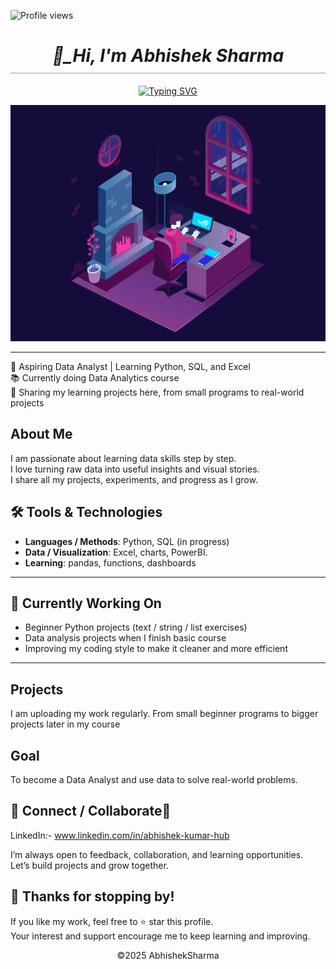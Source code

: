 ![Profile views](https://komarev.com/ghpvc/?username=abhisharma-hub&color=blue)

<h1 align="center" style="border-bottom: 2px solid #ccc; padding-bottom: 10px;">
  <i>👋_Hi, I'm Abhishek Sharma </i>
</h1>

<div align="center">
  <a href="https://git.io/typing-svg">
    <img src="https://readme-typing-svg.herokuapp.com?size=28&color=00FF00&width=650&lines=I+love+to+play+with+data+📊💻📈;Aspiring+Data+Analyst+🚀;Learning+Python+•+SQL+•+Excel+🔧" alt="Typing SVG" />
  </a>
</div>



</p>
<p align="center">
  <img src="https://raw.githubusercontent.com/abhisharma-hub/abhisharma-hub/main/work.gif" alt="work" width="700"/>
</p>



---


🎯 Aspiring Data Analyst | Learning Python, SQL, and Excel  
📚 Currently doing Data Analytics course  
🚀 Sharing my learning projects here, from small programs to real-world projects  

## About Me
I am passionate about learning data skills step by step.    
I love turning raw data into useful insights and visual stories.   
I share all my projects, experiments, and progress as I grow.

## 🛠 Tools & Technologies  
- **Languages / Methods**: Python, SQL (in progress)  
- **Data / Visualization**: Excel, charts, PowerBI.  
- **Learning**: pandas, functions, dashboards  

---

## 🚧 Currently Working On  
- Beginner Python projects (text / string / list exercises)  
- Data analysis projects when I finish basic course  
- Improving my coding style to make it cleaner and more efficient  

---

## Projects
I am uploading my work regularly. From small beginner programs to bigger projects later in my course 

## Goal
To become a Data Analyst and use data to solve real-world problems.  

## 🔗 Connect / Collaborate🤝
LinkedIn:- www.linkedin.com/in/abhishek-kumar-hub

I’m always open to feedback, collaboration, and learning opportunities.  
Let’s build projects and grow together.


## 🙏 Thanks for stopping by!
If you like my work, feel free to ⭐ star this profile.<br>
Your interest and support encourage me to keep learning and improving.
			
					
					
					
<p align="center"> ©2025 AbhishekSharma</p>

